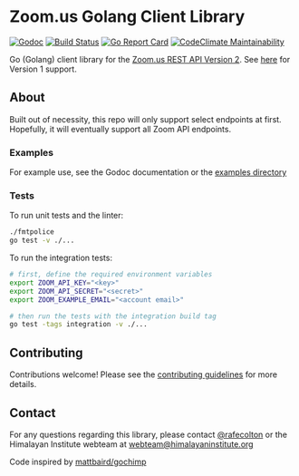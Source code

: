 # Zoom.us Golang Client Library

[![Godoc](https://godoc.org/github.com/zoom-lib-golang/zoom-lib-golang?status.svg)](https://godoc.org/github.com/zoom-lib-golang/zoom-lib-golang)
[![Build Status](https://travis-ci.org/zoom-lib-golang/zoom-lib-golang.svg?branch=main)](https://travis-ci.org/zoom-lib-golang/zoom-lib-golang)
[![Go Report Card](https://goreportcard.com/badge/github.com/zoom-lib-golang/zoom-lib-golang)](https://goreportcard.com/report/github.com/zoom-lib-golang/zoom-lib-golang)
[![CodeClimate Maintainability](https://api.codeclimate.com/v1/badges/55b7484e20c0aaae35d7/maintainability)](https://codeclimate.com/github/zoom-lib-golang/zoom-lib-golang/maintainability)

Go (Golang) client library for the [Zoom.us REST API Version
2](https://zoom.github.io/api/). See
[here](https://gopkg.in/zoom-lib-golang/zoom-lib-golang.v1) for
Version 1 support.

## About

Built out of necessity, this repo will only support select endpoints at
first. Hopefully, it will eventually support all Zoom API endpoints.

### Examples

For example use, see the Godoc documentation or the [examples
directory](_example/)

### Tests

To run unit tests and the linter:

```bash
./fmtpolice
go test -v ./...
```

To run the integration tests:

```bash
# first, define the required environment variables
export ZOOM_API_KEY="<key>"
export ZOOM_API_SECRET="<secret>"
export ZOOM_EXAMPLE_EMAIL="<account email>"

# then run the tests with the integration build tag
go test -tags integration -v ./...
```

## Contributing

Contributions welcome! Please see the [contributing
guidelines](CONTRIBUTING.md) for more details.

## Contact

For any questions regarding this library, please contact
[@rafecolton](https://github.com/rafecolton) or the Himalayan Institute
webteam at webteam@himalayaninstitute.org

Code inspired by
[mattbaird/gochimp](https://github.com/mattbaird/gochimp)

